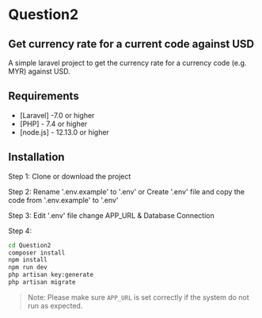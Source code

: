 # Question2
## Get currency rate for a current code against USD
A simple laravel project to get the currency rate for a currency code (e.g. MYR) against USD.

## Requirements
- [Laravel] -7.0 or higher
- [PHP] - 7.4 or higher
- [node.js] - 12.13.0 or higher

## Installation
Step 1: Clone or download the project

Step 2: 
Rename '.env.example' to '.env' or Create '.env' file and copy the code from '.env.example' to '.env'

Step 3:
Edit '.env' file change APP_URL & Database Connection

Step 4:
```sh
cd Question2
composer install
npm install
npm run dev
php artisan key:generate
php artisan migrate
```

> Note: Please make sure `APP_URL` is set correctly if the system do not run as expected.
